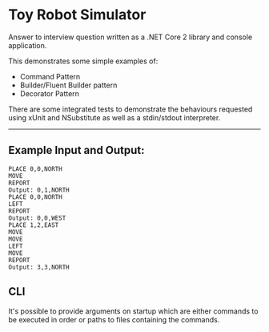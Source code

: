 # Toy Robot Simulator

Answer to interview question written as a .NET Core 2 library and console application.

This demonstrates some simple examples of:
- Command Pattern
- Builder/Fluent Builder pattern
- Decorator Pattern

There are some integrated tests to demonstrate the behaviours requested using xUnit and NSubstitute as well as a stdin/stdout interpreter.

---
## Example Input and Output:
```
PLACE 0,0,NORTH
MOVE
REPORT
Output: 0,1,NORTH
PLACE 0,0,NORTH
LEFT
REPORT
Output: 0,0,WEST
PLACE 1,2,EAST
MOVE
MOVE
LEFT
MOVE
REPORT
Output: 3,3,NORTH
```

## CLI
It's possible to provide arguments on startup which are either commands to be executed in order or paths to files containing the commands.